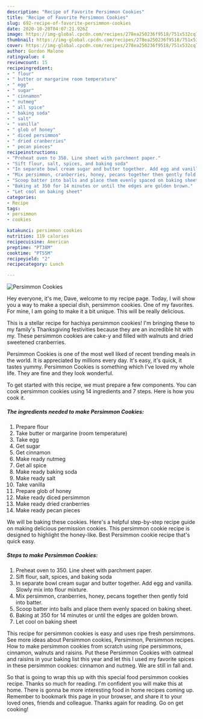 ```yaml
---
description: "Recipe of Favorite Persimmon Cookies"
title: "Recipe of Favorite Persimmon Cookies"
slug: 692-recipe-of-favorite-persimmon-cookies
date: 2020-10-20T04:07:21.926Z
image: https://img-global.cpcdn.com/recipes/278ea250236f9518/751x532cq70/persimmon-cookies-recipe-main-photo.jpg
thumbnail: https://img-global.cpcdn.com/recipes/278ea250236f9518/751x532cq70/persimmon-cookies-recipe-main-photo.jpg
cover: https://img-global.cpcdn.com/recipes/278ea250236f9518/751x532cq70/persimmon-cookies-recipe-main-photo.jpg
author: Gordon Malone
ratingvalue: 4
reviewcount: 15
recipeingredient:
- " flour"
- " butter or margarine room temperature"
- " egg"
- " sugar"
- " cinnamon"
- " nutmeg"
- " all spice"
- " baking soda"
- " salt"
- " vanilla"
- " glob of honey"
- " diced persimmon"
- " dried cranberries"
- " pecan pieces"
recipeinstructions:
- "Preheat oven to 350. Line sheet with parchment paper."
- "Sift flour, salt, spices, and baking soda"
- "In separate bowl cream sugar and butter together. Add egg and vanilla. Slowly mix into flour mixture."
- "Mix persimmon, cranberries, honey, pecans together then gently fold into batter."
- "Scoop batter into balls and place them evenly spaced on baking sheet."
- "Baking at 350 for 14 minutes or until the edges are golden brown."
- "Let cool on baking sheet"
categories:
- Recipe
tags:
- persimmon
- cookies

katakunci: persimmon cookies 
nutrition: 119 calories
recipecuisine: American
preptime: "PT38M"
cooktime: "PT55M"
recipeyield: "2"
recipecategory: Lunch

---
```



![Persimmon Cookies](https://img-global.cpcdn.com/recipes/278ea250236f9518/751x532cq70/persimmon-cookies-recipe-main-photo.jpg)

Hey everyone, it's me, Dave, welcome to my recipe page. Today, I will show you a way to make a special dish, persimmon cookies. One of my favorites. For mine, I am going to make it a bit unique. This will be really delicious.

This is a stellar recipe for hachiya persimmon cookies! I&#39;m bringing these to my family&#39;s Thanksgiving festivities because they are an incredible hit with my. These persimmon cookies are cake-y and filled with walnuts and dried sweetened cranberries.

Persimmon Cookies is one of the most well liked of recent trending meals in the world. It is appreciated by millions every day. It's easy, it's quick, it tastes yummy. Persimmon Cookies is something which I've loved my whole life. They are fine and they look wonderful.


To get started with this recipe, we must prepare a few components. You can cook persimmon cookies using 14 ingredients and 7 steps. Here is how you cook it.

<!--inarticleads1-->

##### The ingredients needed to make Persimmon Cookies:

1. Prepare  flour
1. Take  butter or margarine (room temperature)
1. Take  egg
1. Get  sugar
1. Get  cinnamon
1. Make ready  nutmeg
1. Get  all spice
1. Make ready  baking soda
1. Make ready  salt
1. Take  vanilla
1. Prepare  glob of honey
1. Make ready  diced persimmon
1. Make ready  dried cranberries
1. Make ready  pecan pieces


We will be baking these cookies. Here&#39;s a helpful step-by-step recipe guide on making delicious permission cookies. This persimmon cookie recipe is designed to highlight the honey-like. Best Persimmon cookie recipe that&#39;s quick easy. 

<!--inarticleads2-->

##### Steps to make Persimmon Cookies:

1. Preheat oven to 350. Line sheet with parchment paper.
1. Sift flour, salt, spices, and baking soda
1. In separate bowl cream sugar and butter together. Add egg and vanilla. Slowly mix into flour mixture.
1. Mix persimmon, cranberries, honey, pecans together then gently fold into batter.
1. Scoop batter into balls and place them evenly spaced on baking sheet.
1. Baking at 350 for 14 minutes or until the edges are golden brown.
1. Let cool on baking sheet


This recipe for persimmon cookies is easy and uses ripe fresh persimmons. See more ideas about Persimmon cookies, Persimmon, Persimmon recipes. How to make persimmon cookies from scratch using ripe persimmons, cinnamon, walnuts and raisins. Put these Persimmon Cookies with oatmeal and raisins in your baking list this year and let this I used my favorite spices in these persimmon cookies: cinnamon and nutmeg. We are still in fall and. 

So that is going to wrap this up with this special food persimmon cookies recipe. Thanks so much for reading. I'm confident you will make this at home. There is gonna be more interesting food in home recipes coming up. Remember to bookmark this page in your browser, and share it to your loved ones, friends and colleague. Thanks again for reading. Go on get cooking!
